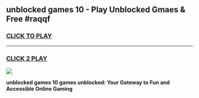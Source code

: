 
## unblocked games 10 - Play Unblocked Gmaes & Free #raqqf
<h3>
<a href="https://news.freeplayer.one?title=unblocked_games_10&ref=03M">CLICK TO PLAY</a></h3>
<hr>

<h3>
<a href="https://news.freeplayer.one?title=unblocked_games_10&ref=03M">CLICK 2 PLAY</a>
  
</h3>

<a href="https://news.freeplayer.one?title=unblocked_games_10&ref=03M"><img src="https://clearcache.store/games.png"></a>


**unblocked games 10 games unblocked: Your Gateway to Fun and Accessible Online Gaming**
